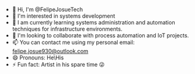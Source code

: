 - 👋 Hi, I'm @FelipeJosueTech
- 👀 I'm interested in systems development
- 🌱 I am currently learning systems administration and automation techniques for infrastructure environments.
- 💞️ I'm looking to collaborate with process automation and IoT projects.
- 📫 You can contact me using my personal email:
felipe.josue930@outlook.com
- 😄 Pronouns: He\His
- ⚡ Fun fact: Artist in his spare time 😜

<!---
FelipeJosueTech/FelipeJosueTech is a ✨ special ✨ repository because its `README.md` (this file) appears on your GitHub profile.
You can click the Preview link to take a look at your changes.
--->

